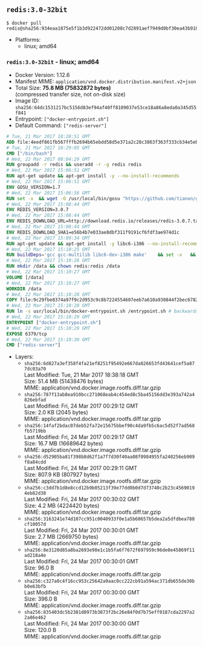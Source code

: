 ## `redis:3.0-32bit`

```console
$ docker pull redis@sha256:934eaa1875e5f1b3d922472dd01208c7d2891aef7949d0bf30ea43b9105b2b39
```

-	Platforms:
	-	linux; amd64

### `redis:3.0-32bit` - linux; amd64

-	Docker Version: 1.12.6
-	Manifest MIME: `application/vnd.docker.distribution.manifest.v2+json`
-	Total Size: **75.8 MB (75832872 bytes)**  
	(compressed transfer size, not on-disk size)
-	Image ID: `sha256:64dc1531217bc5156d83ef94af40ff8109037e53ce18a86a8eda0a345d55f841`
-	Entrypoint: `["docker-entrypoint.sh"]`
-	Default Command: `["redis-server"]`

```dockerfile
# Tue, 21 Mar 2017 18:28:51 GMT
ADD file:4eedf861fb567fffb2694b65ebdd58d5e371a2c28c3863f363f333cb34e5eb7b in / 
# Tue, 21 Mar 2017 18:29:05 GMT
CMD ["/bin/bash"]
# Wed, 22 Mar 2017 00:04:29 GMT
RUN groupadd -r redis && useradd -r -g redis redis
# Wed, 22 Mar 2017 15:06:51 GMT
RUN apt-get update && apt-get install -y --no-install-recommends 		ca-certificates 		wget 	&& rm -rf /var/lib/apt/lists/*
# Wed, 22 Mar 2017 15:06:51 GMT
ENV GOSU_VERSION=1.7
# Wed, 22 Mar 2017 15:06:56 GMT
RUN set -x 	&& wget -O /usr/local/bin/gosu "https://github.com/tianon/gosu/releases/download/$GOSU_VERSION/gosu-$(dpkg --print-architecture)" 	&& wget -O /usr/local/bin/gosu.asc "https://github.com/tianon/gosu/releases/download/$GOSU_VERSION/gosu-$(dpkg --print-architecture).asc" 	&& export GNUPGHOME="$(mktemp -d)" 	&& gpg --keyserver ha.pool.sks-keyservers.net --recv-keys B42F6819007F00F88E364FD4036A9C25BF357DD4 	&& gpg --batch --verify /usr/local/bin/gosu.asc /usr/local/bin/gosu 	&& rm -r "$GNUPGHOME" /usr/local/bin/gosu.asc 	&& chmod +x /usr/local/bin/gosu 	&& gosu nobody true
# Wed, 22 Mar 2017 15:08:44 GMT
ENV REDIS_VERSION=3.0.7
# Wed, 22 Mar 2017 15:08:44 GMT
ENV REDIS_DOWNLOAD_URL=http://download.redis.io/releases/redis-3.0.7.tar.gz
# Wed, 22 Mar 2017 15:08:44 GMT
ENV REDIS_DOWNLOAD_SHA1=e56b4b7e033ae8dbf311f9191cf6fdf3ae974d1c
# Wed, 22 Mar 2017 15:09:34 GMT
RUN apt-get update && apt-get install -y libc6-i386 --no-install-recommends && rm -rf /var/lib/apt/lists/*
# Wed, 22 Mar 2017 15:10:25 GMT
RUN buildDeps='gcc gcc-multilib libc6-dev-i386 make' 	&& set -x 	&& apt-get update && apt-get install -y $buildDeps --no-install-recommends 	&& rm -rf /var/lib/apt/lists/* 	&& wget -O redis.tar.gz "$REDIS_DOWNLOAD_URL" 	&& echo "$REDIS_DOWNLOAD_SHA1 *redis.tar.gz" | sha1sum -c - 	&& mkdir -p /usr/src/redis 	&& tar -xzf redis.tar.gz -C /usr/src/redis --strip-components=1 	&& rm redis.tar.gz 	&& make -C /usr/src/redis 32bit 	&& make -C /usr/src/redis install 	&& rm -r /usr/src/redis 	&& apt-get purge -y --auto-remove $buildDeps
# Wed, 22 Mar 2017 15:10:26 GMT
RUN mkdir /data && chown redis:redis /data
# Wed, 22 Mar 2017 15:10:27 GMT
VOLUME [/data]
# Wed, 22 Mar 2017 15:10:27 GMT
WORKDIR /data
# Wed, 22 Mar 2017 15:10:28 GMT
COPY file:9c29fbe8374a97f9c2d953c9c8b7224554607eeb7a610a930844f2bec678265c in /usr/local/bin/ 
# Wed, 22 Mar 2017 15:10:28 GMT
RUN ln -s usr/local/bin/docker-entrypoint.sh /entrypoint.sh # backwards compat
# Wed, 22 Mar 2017 15:10:29 GMT
ENTRYPOINT ["docker-entrypoint.sh"]
# Wed, 22 Mar 2017 15:10:29 GMT
EXPOSE 6379/tcp
# Wed, 22 Mar 2017 15:10:30 GMT
CMD ["redis-server"]
```

-	Layers:
	-	`sha256:6d827a3ef358f4fa21ef8251f95492e667da826653fd43641cef5a877dc03a70`  
		Last Modified: Tue, 21 Mar 2017 18:38:18 GMT  
		Size: 51.4 MB (51438476 bytes)  
		MIME: application/vnd.docker.image.rootfs.diff.tar.gzip
	-	`sha256:787f13ab8ea910bcc271068eab4c454ed8c5ba45156dd3e393a742a4826ebfad`  
		Last Modified: Fri, 24 Mar 2017 00:29:12 GMT  
		Size: 2.0 KB (2045 bytes)  
		MIME: application/vnd.docker.image.rootfs.diff.tar.gzip
	-	`sha256:14faf2bdac07deb52fa72e15675bbef90c4da9fb5c6ac5d52f7ad568fb5719bb`  
		Last Modified: Fri, 24 Mar 2017 00:29:17 GMT  
		Size: 16.7 MB (16689642 bytes)  
		MIME: application/vnd.docker.image.rootfs.diff.tar.gzip
	-	`sha256:d52905ba81f398b8d62f1a7f7d30f40aa08f0984955fa240256eb909f8a84cdd`  
		Last Modified: Fri, 24 Mar 2017 00:29:11 GMT  
		Size: 807.9 KB (807927 bytes)  
		MIME: application/vnd.docker.image.rootfs.diff.tar.gzip
	-	`sha256:c3dd7b1d8e8ccd12b9b05213f39e77dd0b0d7d73740c2b23c45690194eb82d38`  
		Last Modified: Fri, 24 Mar 2017 00:30:02 GMT  
		Size: 4.2 MB (4224420 bytes)  
		MIME: application/vnd.docker.image.rootfs.diff.tar.gzip
	-	`sha256:3163241e74d107cc951c0040933f0e1a5b60657b5dea2a5dfdbea788cf10057d`  
		Last Modified: Fri, 24 Mar 2017 00:30:01 GMT  
		Size: 2.7 MB (2669750 bytes)  
		MIME: application/vnd.docker.image.rootfs.diff.tar.gzip
	-	`sha256:8e3120d85a8ba2693e98e1c1b5fa6f7672f697959c96de0e45869f11ad218a4e`  
		Last Modified: Fri, 24 Mar 2017 00:30:01 GMT  
		Size: 96.0 B  
		MIME: application/vnd.docker.image.rootfs.diff.tar.gzip
	-	`sha256:c327a0c4f16cc953c25642a9aac0cc222cb91a594ac371db655de30bb0e63bfb`  
		Last Modified: Fri, 24 Mar 2017 00:30:00 GMT  
		Size: 396.0 B  
		MIME: application/vnd.docker.image.rootfs.diff.tar.gzip
	-	`sha256:835403dc5b2381d8973b3873f2bc26e84f0d7b75eff0187cda2297a22a86e462`  
		Last Modified: Fri, 24 Mar 2017 00:30:00 GMT  
		Size: 120.0 B  
		MIME: application/vnd.docker.image.rootfs.diff.tar.gzip
